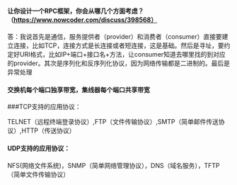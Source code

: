 #### 让你设计一个RPC框架，你会从哪几个方面考虑？（https://www.nowcoder.com/discuss/398568）

答：我说首先是通信，服务提供者（provider）和消费者（consumer）直接要建立连接，比如TCP，连接方式是长连接或者短连接，这是基础。然后是寻址，要约定好URI格式，比如IP+端口+接口名+方法，让consumer知道去哪里找的到对应的provider。其次是序列化和反序列化协议，因为网络传输都是二进制的。最后是异常处理

#### 交换机每个端口独享带宽，集线器每个端口共享带宽

###TCP支持的应用协议：

TELNET（远程终端登录协议）,FTP（文件传输协议）,SMTP（简单邮件传送协议）,HTTP（传送协议）

#### UDP支持的应用协议：

NFS(网络文件系统)，SNMP（简单网络管理协议），DNS（域名服务），TFTP（简单文件传输协议）

